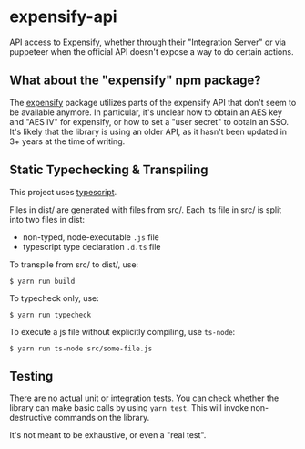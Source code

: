 # expensify-api
API access to Expensify, whether through their "Integration Server" or via
puppeteer when the official API doesn't expose a way to do certain actions.

## What about the "expensify" npm package?

The [expensify](https://github.com/brendannee/node-expensify) package utilizes
parts of the expensify API that don't seem to be available anymore. In
particular, it's unclear how to obtain an AES key and "AES IV" for expensify,
or how to set a "user secret" to obtain an SSO. It's likely that the library is
using an older API, as it hasn't been updated in 3+ years at the time of
writing.

## Static Typechecking & Transpiling
This project uses [typescript](https://www.typescriptlang.org).

Files in dist/ are generated with files from src/.
Each .ts file in src/ is split into two files in dist:
  - non-typed, node-executable `.js` file
  - typescript type declaration `.d.ts` file

To transpile from src/ to dist/, use:

```
$ yarn run build
```

To typecheck only, use:

```
$ yarn run typecheck
```

To execute a js file without explicitly compiling, use `ts-node`:

```
$ yarn run ts-node src/some-file.js
```

## Testing

There are no actual unit or integration tests. You can check whether the library
can make basic calls by using `yarn test`. This will invoke non-destructive
commands on the library.

It's not meant to be exhaustive, or even a "real test".